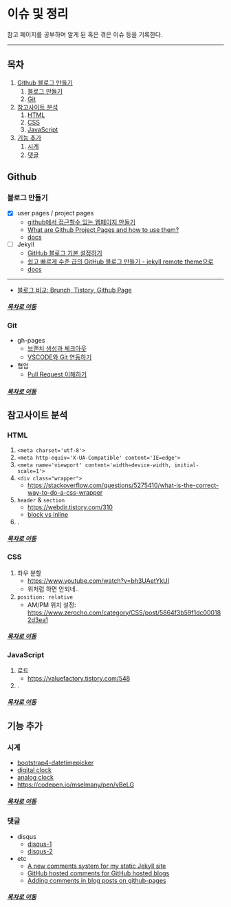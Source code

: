 이슈 및 정리
=====
참고 페이지를 공부하며 알게 된 혹은 겪은 이슈 등을 기록한다.
- - -
## 목차
1. [Github 블로그 만들기](#Github-블로그-만들기)
	1. [블로그 만들기](#블로그-만들기)
	2. [Git](#Git)
2. [참고사이트 분석](#참고사이트-분석)
	1. [HTML](#HTML)
	2. [CSS](#CSS)
	3. [JavaScript](#JavaScript)
3. [기능 추가](#기능-추가)
	1. [시계](#시계)
	2. [댓글](#댓글)

## Github
### 블로그 만들기
* [x] user pages / project pages
	* [github에서 접근할수 있는 웹페이지 만들기](https://blog.outsider.ne.kr/593)
	* [What are Github Project Pages and how to use them?](https://stackoverflow.com/questions/41228787/what-are-github-project-pages-and-how-to-use-them)
	* [docs](https://pages.github.com/)
* [ ] Jekyll
	* [GitHub 블로그 기본 설정하기](https://devinlife.com/howto%20github%20pages/blog-config/)
	* [쉽고 빠르게 수준 급의 GitHub 블로그 만들기 - jekyll remote theme으로](https://dreamgonfly.github.io/2018/01/27/jekyll-remote-theme.html)
	* [docs](https://jekyllrb-ko.github.io/)
	

- - -
* [블로그 비교: Brunch, Tistory, Github Page](https://cheese10yun.github.io/blog-start/)

##### [목차로 이동](#목차)

### Git
* gh-pages
	* [브랜치 생성과 체크아웃](https://mylko72.gitbooks.io/git/content/branch/checkout.html)
	* [VSCODE와 Git 연동하기](https://potensj.tistory.com/55)
* 협업
	* [Pull Request 이해하기](https://velog.io/@zansol/Pull-Request-%EC%9D%B4%ED%95%B4%ED%95%98%EA%B8%B0)

##### [목차로 이동](#목차)

## 참고사이트 분석
### HTML
1. `<meta charset='utf-8'>`
2. `<meta http-equiv='X-UA-Compatible' content='IE=edge'>`
3. `<meta name='viewport' content='width=device-width, initial-scale=1'>`
4. `<div class="wrapper">`
	* https://stackoverflow.com/questions/5275410/what-is-the-correct-way-to-do-a-css-wrapper
5. `header` & `section`
	* https://webdir.tistory.com/310
	* [block vs inline](https://developer.mozilla.org/ko/docs/Web/HTML/Block-level_elements)
6. .

##### [목차로 이동](#목차)

### CSS
1. 좌우 분할
	* https://www.youtube.com/watch?v=bh3UAetYkUI
	* 위처럼 하면 안되네..
2. `position: relative`
	* AM/PM 위치 설정: https://www.zerocho.com/category/CSS/post/5864f3b59f1dc000182d3ea1

##### [목차로 이동](#목차)

### JavaScript
1. 로드
	* https://valuefactory.tistory.com/548
2. .

##### [목차로 이동](#목차)

## 기능 추가
### 시계
* [bootstrap4-datetimepicker](https://blog.edit.kr/entry/Bootstrap-4-%EB%8B%AC%EB%A0%A5-datetimepicker-Bootstrap-3%EB%B2%84%EC%A0%84-%EC%97%85%EA%B7%B8%EB%A0%88%EC%9D%B4%EB%93%9C-%EB%B2%84%EC%A0%84-%EC%9D%B8%EA%B8%B0-%EB%8B%AC%EB%A0%A5)
* [digital clock](https://www.codexworld.com/create-digital-clock-with-date-javascript/)
* [analog clock](https://www.w3schools.com/graphics/canvas_clock_start.asp)
* https://codepen.io/mselmany/pen/vBeLG

##### [목차로 이동](#목차)

### 댓글
* disqus
	* [disqus-1](https://devmjun.github.io/archive/addComments)
	* [disqus-2](http://dudmy.net/etc/2016/07/21/disqus-setting/)
* etc
	* [A new comments system for my static Jekyll site](https://aristath.github.io/blog/static-site-comments-using-github-issues-api)
	* [GitHub hosted comments for GitHub hosted blogs](http://ivanzuzak.info/2011/02/18/github-hosted-comments-for-github-hosted-blogs.html)
	* [Adding comments in blog posts on github-pages](https://stackoverflow.com/questions/59096243/adding-comments-in-blog-posts-on-github-pages)

##### [목차로 이동](#목차)
